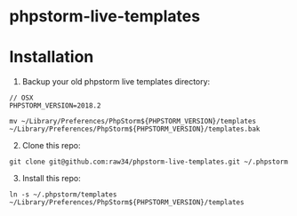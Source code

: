 # phpstorm-live-templates

# Installation
1. Backup your old phpstorm live templates directory:
```
// OSX
PHPSTORM_VERSION=2018.2

mv ~/Library/Preferences/PhpStorm${PHPSTORM_VERSION}/templates ~/Library/Preferences/PhpStorm${PHPSTORM_VERSION}/templates.bak
```

2. Clone this repo:
```
git clone git@github.com:raw34/phpstorm-live-templates.git ~/.phpstorm
```

3. Install this repo:
```
ln -s ~/.phpstorm/templates ~/Library/Preferences/PhpStorm${PHPSTORM_VERSION}/templates
```
